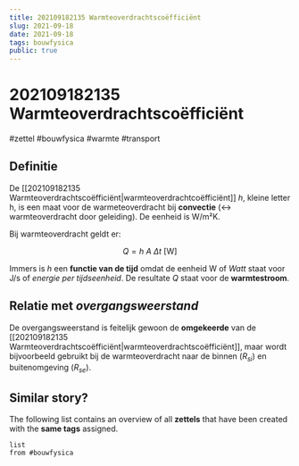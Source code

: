 ```yaml
---
title: 202109182135 Warmteoverdrachtscoëfficiënt 
slug: 2021-09-18
date: 2021-09-18
tags: bouwfysica
public: true
---
```


#  202109182135 Warmteoverdrachtscoëfficiënt
#zettel #bouwfysica #warmte #transport
## Definitie
De [[202109182135 Warmteoverdrachtscoëfficiënt|warmteoverdrachtcoëfficiënt]] $h$, kleine letter h, is een maat voor de warmeteoverdracht bij **convectie** (↔ warmteoverdracht door geleiding). De eenheid is $\text{W/m²K}$. 

Bij warmteoverdracht geldt er:

$$Q = h\ A\ \Delta t\ \text{[W]}$$

Immers is $h$ een **functie van de tijd** omdat de eenheid $\text{W}$ of *Watt* staat voor $\text{J/s}$ of *energie per tijdseenheid*. De resultate $Q$ staat voor de **warmtestroom**. 
## Relatie met *overgangsweerstand*
De overgangsweerstand is feitelijk gewoon de **omgekeerde** van de [[202109182135 Warmteoverdrachtscoëfficiënt|warmteoverdrachtscoëfficiënt]], maar wordt bijvoorbeeld gebruikt bij de warmteoverdracht naar de binnen ($R_{si}$) en buitenomgeving ($R_{se}$).

## Similar story?
The following list contains an overview of all **zettels** that have been created with the **same tags** assigned.
```dataview
list
from #bouwfysica
```